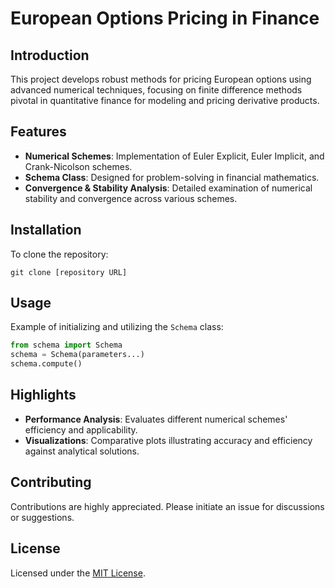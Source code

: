 
# European Options Pricing in Finance

## Introduction
This project develops robust methods for pricing European options using advanced numerical techniques, focusing on finite difference methods pivotal in quantitative finance for modeling and pricing derivative products.

## Features
- **Numerical Schemes**: Implementation of Euler Explicit, Euler Implicit, and Crank-Nicolson schemes.
- **Schema Class**: Designed for problem-solving in financial mathematics.
- **Convergence & Stability Analysis**: Detailed examination of numerical stability and convergence across various schemes.

## Installation
To clone the repository:
```
git clone [repository URL]
```

## Usage
Example of initializing and utilizing the `Schema` class:
```python
from schema import Schema
schema = Schema(parameters...)
schema.compute()
```

## Highlights
- **Performance Analysis**: Evaluates different numerical schemes' efficiency and applicability.
- **Visualizations**: Comparative plots illustrating accuracy and efficiency against analytical solutions.

## Contributing
Contributions are highly appreciated. Please initiate an issue for discussions or suggestions.

## License
Licensed under the [MIT License](LICENSE.md).
